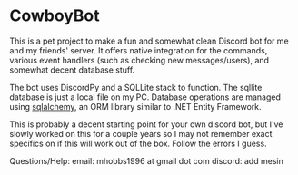 # CowboyBot

This is a pet project to make a fun and somewhat clean Discord bot for me and my friends' server. It offers native integration for the commands, various event handlers (such as checking new messages/users), and somewhat decent database stuff.

The bot uses DiscordPy and a SQLLite stack to function. The sqllite database is just a local file on my PC. Database operations are managed using [sqlalchemy](https://www.sqlalchemy.org/), an ORM library similar to .NET Entity Framework.

This is probably a decent starting point for your own discord bot, but I've slowly worked on this for a couple years so I may not remember exact specifics on if this will work out of the box. Follow the errors I guess.

Questions/Help:
email: mhobbs1996 at gmail dot com
discord: add mesin
